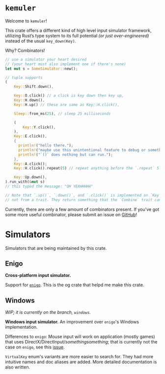 # `kemuler`

Welcome to `kemuler`!

This crate offers a different kind of high level input simulator framework,
utilizing Rust’s type system to its full potential *(or just over-engineered)*
instead of the usual `key_down(Key)`.

Why? Combinators!

```rust
// use a simulator your heart desired
// (your heart must also implement one if there's none)
let mut s = SomeSimulator::new();

// tuple supports
(
    Key::Shift.down(),

    Key::O.click() // a click is key down then key up,
    Key::H.down(),
    Key::H.up() // these are same as Key::H.click(),

    Sleep::from_ms(25), // sleep 25 milliseconds

    (
        Key::Y.click(),
    ),
    Key::E.click(),
    {
      println!("hello there.");
      println!("maybe use this unintentional feature to debug or something.");
      println!("`()` does nothing but can run.");
    },
    Key::A.click();
    Key::H.click().repeat(5) // repeat anything before the `.repeat` 5 times,

    Key::Up.down(),
).run_with(&mut s)
// this typed the message: "OH YEAHHHHH"

// Note that `.up()`, `.down()`, and `.click()` is implemented on `Key` it self,
// not from a trait. They return something that the `Combine` trait can work with.
````

Currently, there are only a few amount of combinators present.
If you've got some more useful combinator, please submit an issue on [GitHub][kemuler_repo]!

# Simulators
Simulators that are being maintained by this crate.

## Enigo
**Cross-platform input simulator.**

Support for [`enigo`][enigo_repo].
This is the og crate that helpd me make this crate.

## Windows
*WIP; it is currently on the branch, `windows`.*

**Windows input simulator.**
An improvement over `enigo`'s Windows implementation.

Differences to `enigo`:
  Mouse input will work on application (mostly games)
  that uses DirectX/DirectInput/*somethingsomething*;
  that is currently not the case on `enigo`,
  see this [issue](https://github.com/enigo-rs/enigo/issues/172/).

  `VirtualKey` enum's variants are more easier to search for.
  They had more intuitive names and doc aliases are added.
  More detailed documentation is also written.

[enigo_repo]: https://github.com/enigo-rs/enigo/ "Enigo Repository"
[kemuler_repo]: https://github.com/Multirious/kemuler/ "Kemuler Repository"
